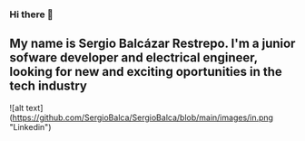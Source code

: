 ### Hi there 👋

## My name is Sergio Balcázar Restrepo. I'm a junior sofware developer and electrical engineer, looking for new and exciting oportunities in the tech industry
![alt text] (https://github.com/SergioBalca/SergioBalca/blob/main/images/in.png "Linkedin")  
